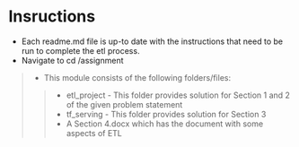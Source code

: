 # Insructions
- Each readme.md file is up-to date with the instructions that need to be run to complete the etl process.
- Navigate to cd /assignment
>- This module consists of the following folders/files:
>> - etl_project - This folder provides solution for Section 1 and 2 of the given problem statement
>> - tf_serving - This folder provides solution for Section 3        
>> - A Section 4.docx which has the document with some aspects of ETL

